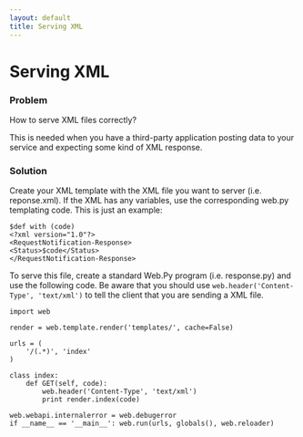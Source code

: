 ```yaml
---
layout: default
title: Serving XML
---
```


# Serving XML

### Problem

How to serve XML files correctly?

This is needed when you have a third-party application posting data to your service and expecting some kind of XML response.

### Solution

Create your XML template with the XML file you want to server (i.e. reponse.xml). If the XML has any variables, use the corresponding web.py templating code. This is just an example:

    $def with (code)
    <?xml version="1.0"?>
    <RequestNotification-Response>
    <Status>$code</Status>
    </RequestNotification-Response>

To serve this file, create a standard Web.Py program (i.e. response.py) and use the following code. Be aware that you should use <code>web.header('Content-Type', 'text/xml')</code> to tell the client that you are sending a XML file.


    import web

    render = web.template.render('templates/', cache=False)

    urls = (
        '/(.*)', 'index'
    )

    class index:
        def GET(self, code):
            web.header('Content-Type', 'text/xml')
            print render.index(code)
        
    web.webapi.internalerror = web.debugerror
    if __name__ == '__main__': web.run(urls, globals(), web.reloader)